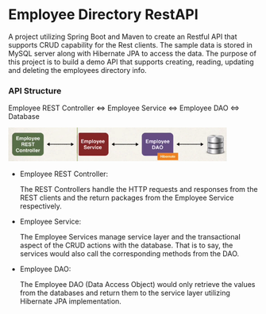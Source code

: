 # Employee Directory RestAPI

A project utilizing Spring Boot and Maven to create an Restful API that supports CRUD capability for the Rest clients.
The sample data is stored in MySQL server along with Hibernate JPA to access the data. The purpose of this project is to
build a demo API that supports creating, reading, updating and deleting the employees directory info.

### API Structure
Employee REST Controller <=> Employee Service <=> Employee DAO <=> Database

![API Structure Flow Chart](./src/main/resources/static/images/API_Structure_FlowChart.png)

- Employee REST Controller:

  The REST Controllers handle the HTTP requests and responses from the REST clients and the return packages from the
Employee Service respectively.

- Employee Service:

  The Employee Services manage service layer and the transactional aspect of the CRUD actions with the database. That is to say, the services
would also call the corresponding methods from the DAO.

- Employee DAO:

  The Employee DAO (Data Access Object) would only retrieve the values from the databases and return them to the service
layer utilizing Hibernate JPA implementation.

  

